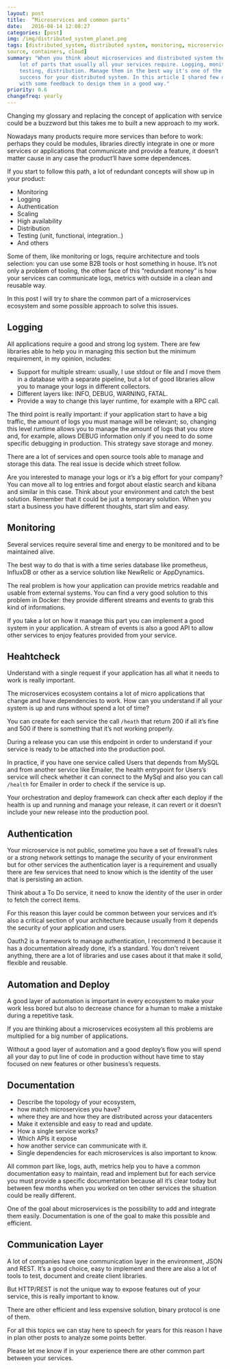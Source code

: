 ```yaml
---
layout: post
title:  “Microservices and common parts"
date:   2016-08-14 12:08:27
categories: [post]
img: /img/distributed_system_planet.png
tags: [distributed_system, distributed system, monitoring, microservices, open
source, containers, cloud]
summary: "When you think about microservices and distributed system there are a
    lot of parts that usually all your services require. Logging, monitoring,
    testing, distribution. Manage them in the best way it's one of the reason of
    success for your distributed system. In this article I shared few of this parts
    with some feedback to design them in a good way."
priority: 0.6
changefreq: yearly
---
```

Changing my glossary and replacing the concept of application with
service could be a buzzword but this takes me to built a
new approach to my work.

Nowadays many products require more services than before to
work: perhaps they could be modules, libraries directly integrate in one or
more services  or applications that communicate and provide a feature, it
doesn’t matter cause in any case the product’ll have some dependences.

If you start to follow this path, a lot of redundant concepts will show up in your
product:

* Monitoring
* Logging
* Authentication
* Scaling
* High availability
* Distribution
* Testing (unit, functional, integration..)
* And others

Some of them, like monitoring or logs, require architecture and tools
selection: you can use some B2B tools or host something in house. It’s not
only a problem of tooling, the other face of this “redundant money” is how your
services can communicate logs, metrics with outside in a clean and reusable
way.

In this post I will try to share the common part of a
microservices ecosystem and some possible approach to solve this issues.

## Logging

All applications require a good and strong log system.  There are few
libraries able to help you in managing this section but the minimum requirement, in my opinion, includes:

* Support for multiple stream: usually, I use stdout or file and I move
  them in a database with a separate pipeline, but a lot of good libraries allow you to manage your logs in different collectors.
* Different layers like: INFO, DEBUG, WARNING, FATAL.
* Provide a way to change this layer runtime, for example with a RPC call.

The third point is really important: if your application start to have a big
traffic, the amount of logs you must manage will be relevant; so, changing this
level runtime allows you to manage the amount of logs that you store and, for example, allows DEBUG
information only if you need to do some specific debugging in production. This strategy save storage and money.

There are a lot of services and open source tools able to manage and storage this data. The real issue is decide which street follow.

Are you interested to manage your logs or it’s a big effort for your company? You can move all to log entries and forgot about elastic search and kibana
and similar in this case. Think about your environment and catch the best solution. Remember that it could be just a temporary solution. When you start a business you have different thoughts, start slim and easy.

## Monitoring

Several services require several time and energy to be monitored and to be
maintained alive.

The best way to do that is with a time series
database like prometheus, InfluxDB or other as a service solution like NewRelic
or AppDynamics.

The real problem is how your application can provide
metrics readable and usable from external systems. You can find a very good solution to this problem in Docker: they provide different streams and events to grab this kind of informations.

If you take a lot on how it manage this part
you can implement a good system in your application.  A stream of events is
also a good API to allow other services to enjoy features provided from your
service.

## Heahtcheck

Understand with a single request if your application has all what it needs to
work is really important.

The microservices ecosystem contains a lot of micro applications that change and have dependencies to work. How can you understand if all your system is up and runs without spend a lot of time?

You can create for each service the call `/heath` that return 200 if all it’s fine and 500 if there is something that it’s not working properly.

During a release you can use this endpoint in order to understand if your
service is ready to be attached into the production pool.

In practice, if you have one service called Users that depends from MySQL and
from another service like Emailer, the health entrypoint for Users’s service
will check whether it can connect to the MySql and also you can call `/health` for
Emailer in order to check if the service is up.

Your orchestration and deploy framework can check after each deploy if the health is up and running and manage your release, it can revert or it doesn’t include your new release into the production pool.

## Authentication

Your microservice is not public, sometime you have a set of firewall’s rules or
a strong network settings to manage the security of your environment but for other
services the authentication layer is a requirement and usually there are few
services that need to know which is the identity of the user that is persisting
an action.

Think about a To Do service, it need to know the identity of the user in order
to fetch the correct items.

For this reason this layer could be common between your services and it’s also a
critical section of your architecture because usually from it depends the security of
your application and users.

Oauth2 is a framework to manage authentication, I recommend it
because it has a documentation already done, it’s a standard.
You don't reivent anything, there are a lot of libraries and use cases about it that make it solid, flexible and reusable.

## Automation and Deploy

A good layer of automation is important in every ecosystem to make your work less
bored but also to decrease chance for a human to make a mistake during a
repetitive task.

If you are thinking about a microservices ecosystem all this problems are
multiplied for a big number of applications.

Without a good layer of automation and a good deploy’s flow you will spend all
your day to put line of code in production without have time to stay focused on
new features or other business’s requests.

## Documentation

* Describe the topology of your ecosystem,
* how match microservices you have?
* where they are and how they are distributed across your datacenters
* Make it extensible and easy to read and update.
* How a single service works?
* Which APIs it expose
* how another service can communicate with it.
* Single dependencies for each microservices is also important to know.

All common part like, logs, auth, metrics help you to have a
common documentation easy to maintain, read and implement but for each service
you must provide a specific documentation because all it’s clear today but
between few months when you worked on ten other services the situation could be
really different.

One of the goal about microservices is the possibility to add
and integrate them easily. Documentation is one of the goal to make this
possible and efficient.

## Communication Layer

A lot of companies have one communication layer in the
environment, JSON and REST. It’s a good choice, easy to implement and there are
also a lot of tools to test, document and create client libraries.

But HTTP/REST is not the unique way to expose features out of your service, this is
really important to know.

There are other efficient and less expensive solution, binary protocol is
one of them.


For all this topics we can stay here to speech for years for this reason I have in
plan other posts to analyze some points better.

Please let me know if in your experience there are other common part between
your services.
